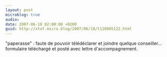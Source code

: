 ```yaml
---
layout: post
microblog: true
audio: 
date: 2007-06-18 02:00:00 +0200
guid: http://xtof.micro.blog/2007/06/18/t110005122.html
---
```

"paperasse" : faute de pouvoir télédéclarer et joindre quelque conseiller... formulaire téléchargé et posté avec lettre d'accompagnement.
